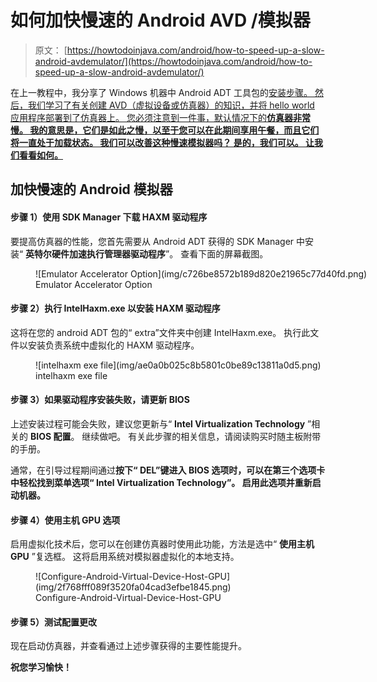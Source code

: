 # 如何加快慢速的 Android AVD /模拟器

> 原文： [https://howtodoinjava.com/android/how-to-speed-up-a-slow-android-avdemulator/](https://howtodoinjava.com/android/how-to-speed-up-a-slow-android-avdemulator/)

在上一教程中，我分享了 Windows 机器中 Android ADT 工具包的[安装步骤。 然后，我们学习了有关创建 AVD（虚拟设备或仿真器）的知识，并将 hello world 应用程序部署到了仿真器上。 您必须注意到一件事，默认情况下的**仿真器非常慢。 我的意思是，它们是如此之慢，以至于您可以在此期间享用午餐，而且它们将一直处于加载状态。 我们可以改善这种慢速模拟器吗？ 是的，我们可以。 让我们看看如何。**](//howtodoinjava.com/android/android-tutorial-install-android-on-windows/ "Android Tutorial : Install Android on Windows")

## 加快慢速的 Android 模拟器

#### 步骤 1）使用 SDK Manager 下载 HAXM 驱动程序

要提高仿真器的性能，您首先需要从 Android ADT 获得的 SDK Manager 中安装“ **英特尔硬件加速执行管理器驱动程序**”。 查看下面的屏幕截图。

<figure aria-describedby="caption-attachment-4178" class="wp-caption aligncenter" id="attachment_4178" style="width: 710px">![Emulator Accelerator Option](img/c726be8572b189d820e21965c77d40fd.png)

<figcaption class="wp-caption-text" id="caption-attachment-4178">Emulator Accelerator Option</figcaption>

</figure>

#### 步骤 2）执行 IntelHaxm.exe 以安装 HAXM 驱动程序

这将在您的 android ADT 包的“ extra”文件夹中创建 IntelHaxm.exe。 执行此文件以安装负责系统中虚拟化的 HAXM 驱动程序。

<figure aria-describedby="caption-attachment-4179" class="wp-caption aligncenter" id="attachment_4179" style="width: 757px">![intelhaxm exe file](img/ae0a0b025c8b5801c0be89c13811a0d5.png)

<figcaption class="wp-caption-text" id="caption-attachment-4179">intelhaxm exe file</figcaption>

</figure>

#### 步骤 3）如果驱动程序安装失败，请更新 BIOS

上述安装过程可能会失败，建议您更新与“ **Intel Virtualization Technology** ”相关的 **BIOS 配置**。 继续做吧。 有关此步骤的相关信息，请阅读购买时随主板附带的手册。

通常，在引导过程期间通过**按下“ DEL”键进入 BIOS 选项时，可以在第三个选项卡中轻松找到菜单选项“ Intel Virtualization Technology”。 启用此选项并重新启动机器。**

#### 步骤 4）使用主机 GPU 选项

启用虚拟化技术后，您可以在创建仿真器时使用此功能，方法是选中“ **使用主机 GPU** ”复选框。 这将启用系统对模拟器虚拟化的本地支持。

<figure aria-describedby="caption-attachment-4181" class="wp-caption aligncenter" id="attachment_4181" style="width: 489px">![Configure-Android-Virtual-Device-Host-GPU](img/2f768fff089f3520fa04cad3efbe1845.png)

<figcaption class="wp-caption-text" id="caption-attachment-4181">Configure-Android-Virtual-Device-Host-GPU</figcaption>

</figure>

#### 步骤 5）测试配置更改

现在启动仿真器，并查看通过上述步骤获得的主要性能提升。

**祝您学习愉快！**